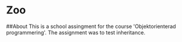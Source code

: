 # Zoo

##About
This is a school assingment for the course 'Objektorienterad programmering'. The assignment was to test inheritance.
